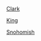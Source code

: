 [Clark](clarkcountymeasures20240423)

[King](kingcountymeasures20240423)

[Snohomish](snohomishcountymeasures20240423)

